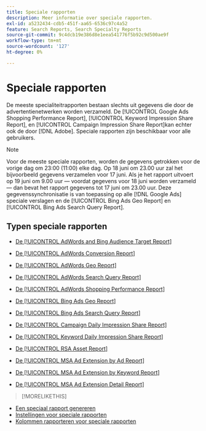 ```yaml
---
title: Speciale rapporten
description: Meer informatie over speciale rapporten.
exl-id: a5232434-cdb5-451f-aa65-6536c97c4a52
feature: Search Reports, Search Specialty Reports
source-git-commit: 9c4dcb19e386d8e1eea541776f5b92c9d500ae9f
workflow-type: tm+mt
source-wordcount: '127'
ht-degree: 0%

---
```


# Speciale rapporten

De meeste specialiteitrapporten bestaan slechts uit gegevens die door de advertentienetwerken worden verzameld. De [!UICONTROL Google Ads Shopping Performance Report], [!UICONTROL Keyword Impression Share Report], en [!UICONTROL Campaign Impression Share Report]kan echter ook de door [!DNL Adobe]. Speciale rapporten zijn beschikbaar voor alle gebruikers.

>[!NOTE]
>
>Voor de meeste speciale rapporten, worden de gegevens getrokken voor de vorige dag om 23:00 (11:00) elke dag. Op 18 juni om 23.00 uur zal het bijvoorbeeld gegevens verzamelen voor 17 juni. Als je het rapport uitvoert op 19 juni om 9.00 uur — voordat gegevens voor 18 juni worden verzameld — dan bevat het rapport gegevens tot 17 juni om 23.00 uur. Deze gegevenssynchronisatie is van toepassing op alle [!DNL Google Ads] speciale verslagen en de [!UICONTROL Bing Ads Geo Report] en [!UICONTROL Bing Ads Search Query Report].

## Typen speciale rapporten

* [De [!UICONTROL AdWords and Bing Audience Target Report]](/help/search-social-commerce/reports/management/specialty/adwords-bing-audience-target-report.md)

* [De [!UICONTROL AdWords Conversion Report]](/help/search-social-commerce/reports/management/specialty/adwords-conversion-report.md)

* [De [!UICONTROL AdWords Geo Report]](/help/search-social-commerce/reports/management/specialty/adwords-geo-report.md)

* [De [!UICONTROL AdWords Search Query Report]](/help/search-social-commerce/reports/management/specialty/adwords-search-query-report.md)

* [De [!UICONTROL AdWords Shopping Performance Report]](/help/search-social-commerce/reports/management/specialty/adwords-shopping-performance-report.md)

* [De [!UICONTROL Bing Ads Geo Report]](/help/search-social-commerce/reports/management/specialty/bing-ads-geo-report.md)

* [De [!UICONTROL Bing Ads Search Query Report]](/help/search-social-commerce/reports/management/specialty/bing-ads-search-query-report.md)

* [De [!UICONTROL Campaign Daily Impression Share Report]](/help/search-social-commerce/reports/management/specialty/campaign-daily-impression-share-report.md)

* [De [!UICONTROL Keyword Daily Impression Share Report]](/help/search-social-commerce/reports/management/specialty/keyword-daily-impression-share-report.md)

* [De [!UICONTROL RSA Asset Report]](/help/search-social-commerce/reports/management/specialty/rsa-asset-report.md)

* [De [!UICONTROL MSA Ad Extension by Ad Report]](msa-ad-extension-detail-report.md)

* [De [!UICONTROL MSA Ad Extension by Keyword Report]](msa-ad-extension-by-keyword-report.md)

* [De [!UICONTROL MSA Ad Extension Detail Report]](msa-ad-extension-by-ad-report.md)

>[!MORELIKETHIS]
>
* [Een speciaal rapport genereren](/help/search-social-commerce/reports/management/specialty/specialty-report-generate.md)
* [Instellingen voor speciale rapporten](/help/search-social-commerce/reports/management/specialty/specialty-report-settings.md)
* [Kolommen rapporteren voor speciale rapporten](/help/search-social-commerce/reports/management/specialty/specialty-report-columns.md)
